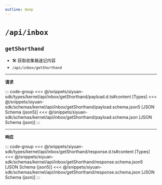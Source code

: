 ```yaml
---
outline: deep
---
```


# `/api/inbox`

## `getShorthand`

- 🛠 获取收集箱速记内容
- `/api/inbox/getShorthand`

---

**请求**

::: code-group
<<< @/snippets/siyuan-sdk/types/kernel/api/inbox/getShorthand/payload.d.ts#content [Types]
<<< @/snippets/siyuan-sdk/schemas/kernel/api/inbox/getShorthand/payload.schema.json5 [JSON Schema (json5)]
<<< @/snippets/siyuan-sdk/schemas/kernel/api/inbox/getShorthand/payload.schema.json [JSON Schema (json)]
:::

---

**响应**

::: code-group
<<< @/snippets/siyuan-sdk/types/kernel/api/inbox/getShorthand/response.d.ts#content [Types]
<<< @/snippets/siyuan-sdk/schemas/kernel/api/inbox/getShorthand/response.schema.json5 [JSON Schema (json5)]
<<< @/snippets/siyuan-sdk/schemas/kernel/api/inbox/getShorthand/response.schema.json [JSON Schema (json)]
:::
